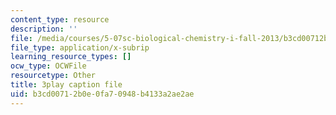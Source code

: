 ```yaml
---
content_type: resource
description: ''
file: /media/courses/5-07sc-biological-chemistry-i-fall-2013/b3cd00712b0e0fa70948b4133a2ae2ae_BY__sHZYi7Q.srt
file_type: application/x-subrip
learning_resource_types: []
ocw_type: OCWFile
resourcetype: Other
title: 3play caption file
uid: b3cd0071-2b0e-0fa7-0948-b4133a2ae2ae
---
```

